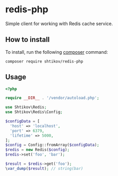 # redis-php

Simple client for working with Redis cache service.

## How to install
To install, run the following [composer](https://getcomposer.org/)  command:
```
composer require shtikov/redis-php
```

## Usage

```php
<?php

require __DIR__ . '/vendor/autoload.php';

use Shtikov\Redis;
use Shtikov\Redis\Config;

$configData = [
  'host' => 'localhost',
  'port' => 6379,
  'lifetime' => 5000,
];
$config = Config::fromArray($configData);
$redis = new Redis($config);
$redis->set('foo', 'bar');

$result = $redis->get('foo');
\var_dump($result); // string(bar)
```